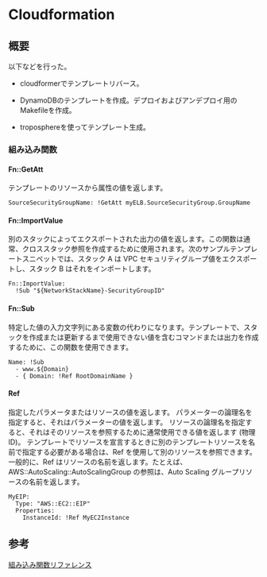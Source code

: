 # Cloudformation

## 概要
以下などを行った。

- cloudformerでテンプレートリバース。

- DynamoDBのテンプレートを作成。デプロイおよびアンデプロイ用のMakefileを作成。

- troposphereを使ってテンプレート生成。


### 組み込み関数

#### Fn::GetAtt
テンプレートのリソースから属性の値を返します。
```
SourceSecurityGroupName: !GetAtt myELB.SourceSecurityGroup.GroupName
```

#### Fn::ImportValue
別のスタックによってエクスポートされた出力の値を返します。この関数は通常、クロススタック参照を作成するために使用されます。次のサンプルテンプレートスニペットでは、スタック A は VPC セキュリティグループ値をエクスポートし、スタック B はそれをインポートします。
```
Fn::ImportValue:
  !Sub "${NetworkStackName}-SecurityGroupID"
```

#### Fn::Sub
特定した値の入力文字列にある変数の代わりになります。テンプレートで、スタックを作成または更新するまで使用できない値を含むコマンドまたは出力を作成するために、この関数を使用できます。
```
Name: !Sub
  - www.${Domain}
  - { Domain: !Ref RootDomainName }
```

#### Ref
指定したパラメータまたはリソースの値を返します。
パラメーターの論理名を指定すると、それはパラメーターの値を返します。
リソースの論理名を指定すると、それはそのリソースを参照するために通常使用できる値を返します (物理 ID)。
テンプレートでリソースを宣言するときに別のテンプレートリソースを名前で指定する必要がある場合は、Ref を使用して別のリソースを参照できます。一般的に、Ref はリソースの名前を返します。たとえば、AWS::AutoScaling::AutoScalingGroup の参照は、Auto Scaling グループリソースの名前を返します。
```
MyEIP:
  Type: "AWS::EC2::EIP"
  Properties:
    InstanceId: !Ref MyEC2Instance
```


## 参考
[組み込み関数リファレンス](https://docs.aws.amazon.com/ja_jp/AWSCloudFormation/latest/UserGuide/intrinsic-function-reference.html)
